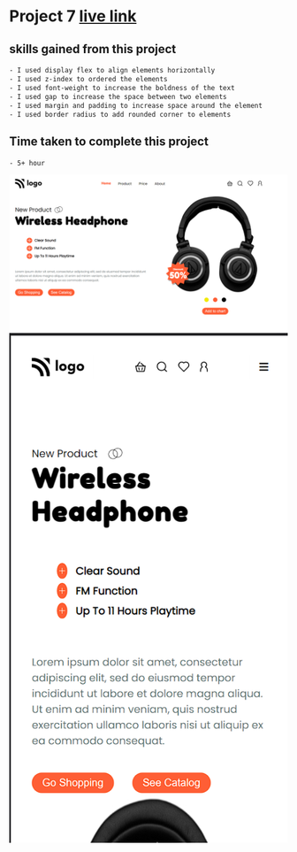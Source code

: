 # Project 7 [live link](https://my-project-7.netlify.app/)

## skills gained from this project
    - I used display flex to align elements horizontally
    - I used z-index to ordered the elements
    - I used font-weight to increase the boldness of the text
    - I used gap to increase the space between two elements
    - I used margin and padding to increase space around the element
    - I used border radius to add rounded corner to elements

## Time taken to complete this project
    - 5+ hour

![image](./Screenshot%20(363).png)
![image](./Screenshot%20(8).png)
